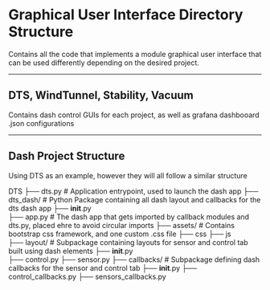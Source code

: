 # Graphical User Interface Directory Structure

Contains all the code that implements a module graphical user interface that can be used differently depending on the desired project.

*** 

## DTS, WindTunnel, Stability, Vacuum

Contains dash control GUIs for each project, as well as grafana dashbooard .json configurations

***

## Dash Project Structure

Using DTS as an example, however they will all follow a similar structure

DTS
├── dts.py                      # Application entrypoint, used to launch the dash app
├── dts_dash/                   # Python Package containing all dash layout and callbacks for the dts dash app
    ├── __init__.py                 
    ├── app.py                      # The dash app that gets imported by callback modules and dts.py, placed ehre to avoid circular imports
    ├── assets/                     # Contains bootstrap css framework, and one custom .css file
        ├── css
        ├── js                            
    ├── layout/                     # Subpackage containing layouts for sensor and control tab built using dash elements
        ├── __init__.py                  
        ├── control.py
        ├── sensor.py
    ├── callbacks/                  # Subpackage defining dash callbacks for the sensor and control tab
        ├── __init__.py
        ├── control_callbacks.py
        ├── sensors_callbacks.py